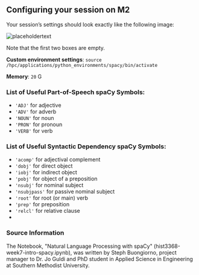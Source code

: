 ## Configuring your session on M2

Your session’s settings should look exactly like the following image:

![placeholdertext](https://github.com/stephbuon/digital-history/blob/master/images/source-spacy-m2.png?raw=true)

Note that the first two boxes are empty.

__Custom environment settings__: `source /hpc/applications/python_environments/spacy/bin/activate`

__Memory__: `20` G

### List of Useful Part-of-Speech spaCy Symbols:

- `'ADJ'` for adjective
- `'ADV'` for adverb
- `'NOUN'` for noun 
- `'PRON'` for pronoun
- `'VERB'` for verb 

### List of Useful Syntactic Dependency spaCy Symbols:

- `'acomp'` for adjectival complement 
- `'dobj'` for direct object 
- `'iobj'` for indirect object 
- `'pobj'` for object of a preposition 
- `'nsubj'` for nominal subject
- `'nsubjpass'` for passive nominal subject
- `'root'` for root (or main) verb
- `'prep'` for preposition
- `'relcl'` for relative clause 
- 
### Source Information

The Notebook, "Natural Language Processing with spaCy" (hist3368-week7-intro-spacy.ipynb), was written by Steph Buongiorno, project manager to Dr. Jo Guldi and PhD student in Applied Science in Engineering at Southern Methodist University.


